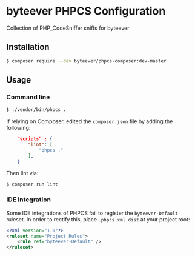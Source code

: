 # byteever PHPCS Configuration
Collection of PHP_CodeSniffer sniffs for byteever

## Installation

```bash
$ composer require --dev byteever/phpcs-composer:dev-master
```

## Usage

### Command line

```bash
$ ./vendor/bin/phpcs .
```

If relying on Composer, edited the `composer.json` file by adding the following:

```json
	"scripts" : {
		"lint": [
			"phpcs ."
		],
	}
```

Then lint via:

```bash
$ composer run lint
```

### IDE Integration

Some IDE integrations of PHPCS fail to register the `byteever-Default` ruleset. In order to rectify this, place `.phpcs.xml.dist` at your project root:

```xml
<?xml version="1.0"?>
<ruleset name="Project Rules">
	<rule ref="byteever-Default" />
</ruleset>
```
